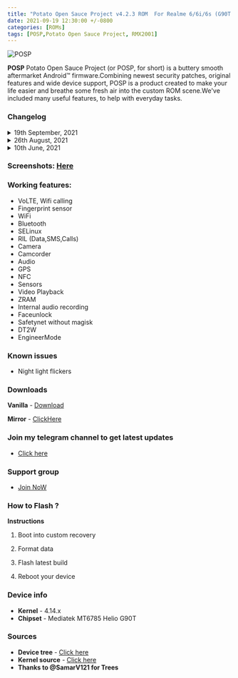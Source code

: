```yaml
---
title: "Potato Open Sauce Project v4.2.3 ROM  For Realme 6/6i/6s (G90T Series) [UNOFFICIAL]"
date: 2021-09-19 12:30:00 +/-0800
categories: [ROMs]
tags: [POSP,Potato Open Sauce Project, RMX2001]
---
```


![POSP](https://gitlab.com/sribalaji/sribalaji.gitlab.io/-/raw/master/assets/images/headers/POSPv4.jpg?raw=true)

**POSP** Potato Open Sauce Project (or POSP, for short) is a buttery smooth aftermarket Android™ firmware.Combining newest security patches, original features and wide device support, POSP is a product created to make your life easier and breathe some fresh air into the custom ROM scene.We've included many useful features, to help with everyday tasks.

### Changelog

<details>
<summary>19th September, 2021</summary>
<p><ul>
<li> Compiled with clang 13.</li>
<li> Latest September Patch Merged android-11.0.0_r43</li>
<li> Fixed Safety Net Issues and by defalut it will pass</li>
<li> Some other improvements and bug fixes.</li>
<li> POSP source upstream.</li>
</ul></p>
</details>

<details>
<summary>26th August, 2021</summary>
<p><ul>
<li>  Merge tag android-11.0.0_r40 - August security patch </li>
<li>  Improved memory management</li>
<li>  Improved status bar padding</li>
<li>  Misc improvement</li>
<li>  Added RealmeDirac</li>
<li>  Shipped with NEOLIT v2 kernel</li>
</ul></p>
</details>

<details>
<summary>10th June, 2021</summary>
<p><ul>
<li>Merged June ASB (android 11.0.0_r38)</li>
<li>POSP source upstream.</li>
<li>Removed prebuilt apps added by me.</li>
<li>Fixed blur</li>
<li>Fixed long press key reboot.</li>
<li>Fixed audio in Wifi calls.</li>
<li>Source Built kernel.</li>
<li>Some other improvements and bug fixes.</li>
<li>Misc improvements.</li>
<li>Update to LC 11 Alpha 5</li>
</ul></p>
</details>

### Screenshots: [Here](https://t.me/TheCloverly_Projects/283)

### Working features:
* VoLTE, Wifi calling
* Fingerprint sensor
* WiFi
* Bluetooth
* SELinux
* RIL (Data,SMS,Calls)
* Camera
* Camcorder
* Audio
* GPS
* NFC
* Sensors
* Video Playback
* ZRAM
* Internal audio recording
* Faceunlock
* Safetynet without magisk
* DT2W
* EngineerMode

### Known issues
* Night light flickers

### Downloads
**Vanilla** - [Download](https://sourceforge.net/projects/thecloverlyprojects/files/RMX2001/StagOS-RMX2001-11.0.R5.0-UNOFFICIAL-Pristine-20210919-1626.zip/download)

**Mirror** - [ClickHere](https://github.com/iamthecloverly/releases/releases/download/0.05/StagOS-RMX2001-11.0.R5.0-UNOFFICIAL-Pristine-20210919-1626.zip)

### Join my telegram channel to get latest updates
* [Click here](https://t.me/TheCloverly_Releases)

### Support group
* [Join NoW](https://t.me/SriBalajiHub)

### How to Flash ?
**Instructions**

1) Boot into custom recovery 

2) Format data

3) Flash latest build

4) Reboot your device 

### Device info
* **Kernel** - 4.14.x
* **Chipset** - Mediatek MT6785 Helio G90T

### Sources
* **Device tree** - [Click here](https://github.com/ManshuTyagi/device_realme_RMX2001)
* **Kernel source** - [Click here](https://github.com/ManshuTyagi/kernel_realme_RMX2001)
* **Thanks to @SamarV121 for Trees**

